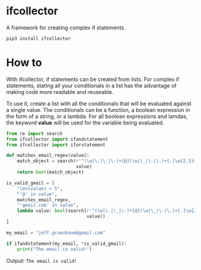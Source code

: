 # ifcollector
A framework for creating complex if statements.

```python
pip3 install ifcollector
```

# How to

With ifcollector, if statements can be created from lists. For complex if statements,
stating all your conditionals in a list has the advantage of making code more
readable and reuseable.

To use it, create a list with all the conditionals that will be evaluated against a single value.
The conditionals can be a function, a boolean expression in the form of a string, or a lambda.
For all boolean expressions and lamdas, the keyword __value__ will be used for the variable being
evaluated.

```python
from re import search
from ifcollector import ifandstatement
from ifcollector import iforstatement

def matches_email_regex(value):
    match_object = search(r'^(\w|\.|\_|\-)+[@](\w|\_|\-|\.)+[.]\w{2,3}$',
                          value)
    return bool(match_object)

is_valid_gmail = [
    "len(value) > 5",
    "'@' in value",
    matches_email_regex,
    "'gmail.com' in value",
    lambda value: bool(search(r'^(\w|\.|\_|\-)+[@](\w|\_|\-|\.)+[.]\w{2,3}$',
                              value))
]

my_email = "jeff.gruenbaum@gmail.com"

if ifandstatement(my_email, *is_valid_gmail):
    print("The email is valid!")
```
Output:
```The email is valid!```